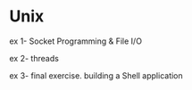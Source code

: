 # Unix

ex 1- Socket Programming & File I/O

ex 2- threads

ex 3- final exercise. building a Shell application
